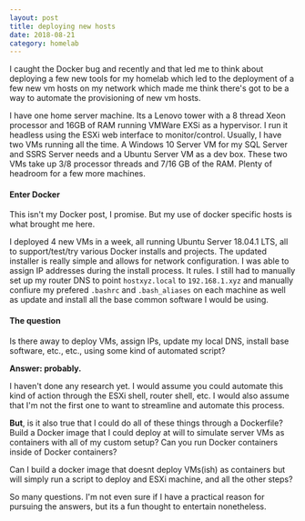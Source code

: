```yaml
---
layout: post
title: deploying new hosts
date: 2018-08-21
category: homelab
---
```

I caught the Docker bug and recently and that led me to think about deploying a few new tools for my homelab which led to the deployment of a few new vm hosts on my network which made me think there's got to be a way to automate the provisioning of new vm hosts.
<!--more-->

I have one home server machine. Its a Lenovo tower with a 8 thread Xeon processor and 16GB of RAM running VMWare EXSi as a hypervisor. I run it headless using the ESXi web interface to monitor/control. Usually, I have two VMs running all the time. A Windows 10 Server VM for my SQL Server and SSRS Server needs and a Ubuntu Server VM as a dev box. These two VMs take up 3/8 processor threads and 7/16 GB of the RAM. Plenty of headroom for a few more machines. 

#### Enter Docker
This isn't my Docker post, I promise. But my use of docker specific hosts is what brought me here.

I deployed 4 new VMs in a week, all running Ubuntu Server 18.04.1 LTS, all to support/test/try various Docker installs and projects. The updated installer is really simple and allows for network configuration. I was able to assign IP addresses during the install process. It rules. I still had to manually set up my router DNS to point `hostxyz.local` to `192.168.1.xyz` and manually confiure my prefered `.bashrc` and `.bash_aliases` on each machine as well as update and install all the base common software I would be using. 

#### The question
Is there away to deploy VMs, assign IPs, update my local DNS, install base software, etc., etc., using some kind of automated script? 

**Answer: probably.**

I haven't done any research yet. I would assume you could automate this kind of action through the ESXi shell, router shell, etc. I would also assume that I'm not the first one to want to streamline and automate this process.

**But**, is it also true that I could do all of these things through a Dockerfile? Build a Docker image that I could deploy at will to simulate server VMs as containers with all of my custom setup? Can you run Docker containers inside of Docker containers? 

Can I build a docker image that doesnt deploy VMs(ish) as containers but will simply run a script to deploy and ESXi machine, and all the other steps? 

So many questions. I'm not even sure if I have a practical reason for pursuing the answers, but its a fun thought to entertain nonetheless.
